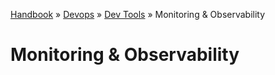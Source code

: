 [Handbook](/readme.md) » [Devops](/devops/readme.md) » [Dev Tools](/devops/dev-tools/readme.md) » Monitoring & Observability

# Monitoring & Observability